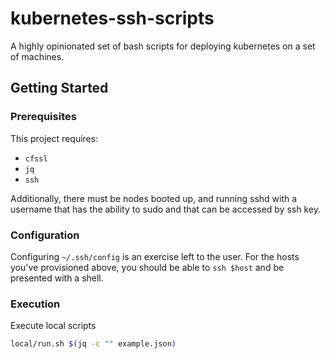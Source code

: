 # kubernetes-ssh-scripts

A highly opinionated set of bash scripts for deploying kubernetes on a set of machines.

## Getting Started

### Prerequisites

This project requires:

* `cfssl`
* `jq`
* `ssh`

Additionally, there must be nodes booted up, and running sshd with a username that has the ability to sudo and that can be accessed by ssh key.

### Configuration

Configuring `~/.ssh/config` is an exercise left to the user. For the hosts you've provisioned above, you should be able to `ssh $host` and be presented with a shell.

### Execution

Execute local scripts

```bash
local/run.sh $(jq -c "" example.json)
```